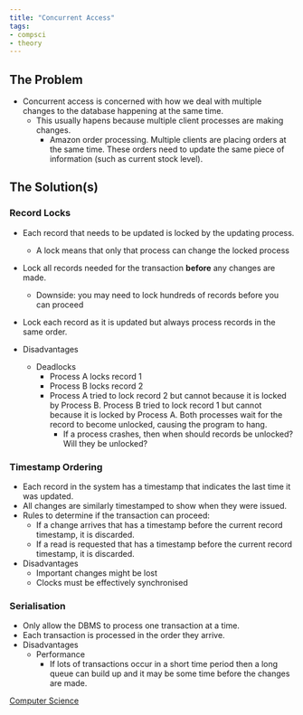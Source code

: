```yaml
---
title: "Concurrent Access"
tags:
- compsci
- theory
---
```


## The Problem

- Concurrent access is concerned with how we deal with multiple changes to the database happening at the same time.
	- This usually hapens because multiple client processes are making changes.
		- Amazon order processing. Multiple clients are placing orders at the same time. These orders need to update the same piece of information (such as current stock level).


## The Solution(s)

### Record Locks

- Each record that needs to be updated is locked by the updating process.
	- A lock means that only that process can change the locked process
- Lock all records needed for the transaction **before** any changes are made.
	- Downside: you may need to lock hundreds of records before you can proceed
- Lock each record as it is updated but always process records in the same order.

- Disadvantages
	- Deadlocks
		- Process A locks record 1
		- Process B locks record 2
		- Process A tried to lock record 2 but cannot because it is locked by Process B. Process B tried to lock record 1 but cannot because it is locked by Process A. Both processes wait for the record to become unlocked, causing the program to hang.
			- If a process crashes, then when should records be unlocked? Will they be unlocked?

### Timestamp Ordering

- Each record in the system has a timestamp that indicates the last time it was updated.
- All changes are similarly timestamped to show when they were issued.
- Rules to determine if the transaction can proceed:
	- If a change arrives that has a timestamp before the current record timestamp, it is discarded.
	- If a read is requested that has a timestamp before the current record timestamp, it is discarded.
- Disadvantages
	- Important changes might be lost
	- Clocks must be effectively synchronised

### Serialisation

- Only allow the DBMS to process one transaction at a time.
- Each transaction is processed in the order they arrive.
- Disadvantages
	- Performance
		- If lots of transactions occur in a short time period then a long queue can build up and it may be some time before the changes are made.





[Computer Science](/ComputerScience)